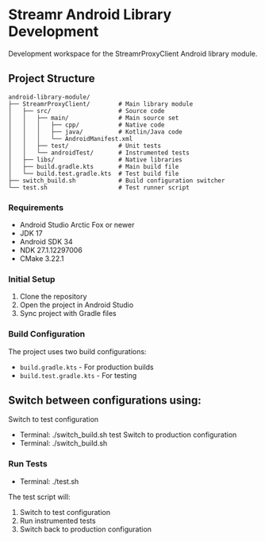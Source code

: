 # Streamr Android Library Development

Development workspace for the StreamrProxyClient Android library module.

## Project Structure
```
android-library-module/
├── StreamrProxyClient/        # Main library module
│   ├── src/                   # Source code
│   │   ├── main/              # Main source set
│   │   │   ├── cpp/           # Native code
│   │   │   ├── java/          # Kotlin/Java code
│   │   │   └── AndroidManifest.xml
│   │   ├── test/              # Unit tests
│   │   └── androidTest/       # Instrumented tests
│   ├── libs/                  # Native libraries
│   ├── build.gradle.kts       # Main build file
│   └── build.test.gradle.kts  # Test build file
├── switch_build.sh            # Build configuration switcher
└── test.sh                    # Test runner script
```

### Requirements
- Android Studio Arctic Fox or newer
- JDK 17
- Android SDK 34
- NDK 27.1.12297006 
- CMake 3.22.1

### Initial Setup
1. Clone the repository
2. Open the project in Android Studio
3. Sync project with Gradle files

### Build Configuration
The project uses two build configurations:
- `build.gradle.kts` - For production builds
- `build.test.gradle.kts` - For testing

## Switch between configurations using:
Switch to test configuration
- Terminal: ./switch_build.sh test
Switch to production configuration
- Terminal: ./switch_build.sh

### Run Tests
- Terminal: ./test.sh

The test script will:
1. Switch to test configuration
2. Run instrumented tests
3. Switch back to production configuration 

